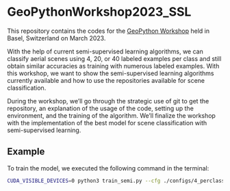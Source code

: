 # GeoPythonWorkshop2023_SSL
This repository contains the codes for the [GeoPython Workshop](https://2023.geopython.net/talks.html#workshops) held in Basel, Switzerland on March 2023.

With the help of current semi-supervised learning algorithms, we can classify aerial scenes using 4, 20, or 40 labeled examples per class and still obtain similar accuracies as training with numerous labeled examples. With this workshop, we want to show the semi-supervised learning algorithms currently available and how to use the repositories available for scene classification.

During the workshop, we’ll go through the strategic use of git to get the repository, an explanation of the usage of the code, setting up the environment, and the training of the algorithm. We’ll finalize the workshop with the implementation of the best model for scene classification with semi-supervised learning.

## Example

To train the model, we executed the following command in the terminal:

```bash
CUDA_VISIBLE_DEVICES=0 python3 train_semi.py --cfg ./configs/4_perclass/comatch/comatch_ucm_wrn_b1x8_l4.py --out ./results/4_perclass/comatch/comatch_ucm_wrn_b1x8_l4 --seed 5




